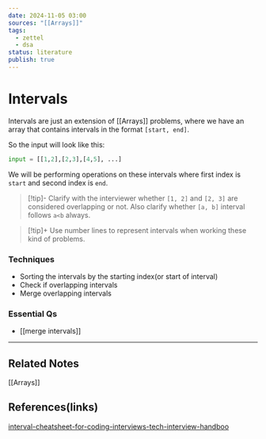 ```yaml
---
date: 2024-11-05 03:00
sources: "[[Arrays]]"
tags:
  - zettel
  - dsa
status: literature
publish: true
---
```

# Intervals

Intervals are just an extension of [[Arrays]] problems, where we have an array that contains intervals in the format `[start, end]`. 

So the input will look like this: 
```python
input = [[1,2],[2,3],[4,5], ...]
```

We will be performing operations on these intervals where first index is `start` and second index is `end`.

> [!tip]-
> Clarify with the interviewer whether `[1, 2]` and `[2, 3]` are considered overlapping or not. 
> Also clarify whether `[a, b]` interval follows `a<b` always.

> [!tip]+
> Use number lines to represent intervals when working these kind of problems.


### Techniques
- Sorting the intervals by the starting index(or start of interval)
- Check if overlapping intervals 
- Merge overlapping intervals

### Essential Qs
- [[merge intervals]]


---
## Related Notes
[[Arrays]]

## References(links)
[interval-cheatsheet-for-coding-interviews-tech-interview-handboo](https://omnivore.app/srikarv/interval-cheatsheet-for-coding-interviews-tech-interview-handboo-1921f014dc3)